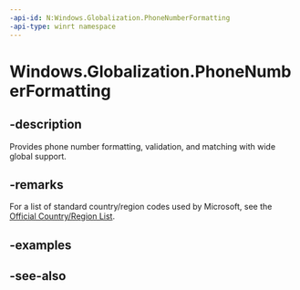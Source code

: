 ```yaml
---
-api-id: N:Windows.Globalization.PhoneNumberFormatting
-api-type: winrt namespace
---
```


# Windows.Globalization.PhoneNumberFormatting

## -description

Provides phone number formatting, validation, and matching with wide global support.

## -remarks

For a list of standard country/region codes used by Microsoft, see the [Official Country/Region List](/windows/uwp/publish/supported-languages).

## -examples

## -see-also